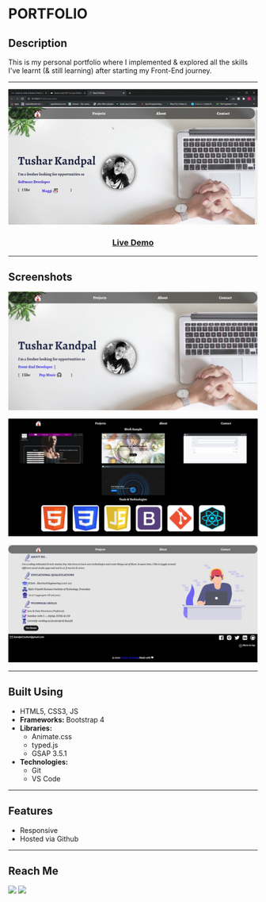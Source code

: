 # **PORTFOLIO**

## **Description**

This is my personal portfolio where I implemented & explored all the skills I've learnt (& still learning) after starting my Front-End journey.

***
![demo](./img/Demo.gif)
### <p style="text-align: center"><a href="https://tusharkandpal.github.io">**Live Demo**</a><p>
***

## **Screenshots**
![first img](./img/p1.JPG)

![second img](./img/p2.JPG)

![third img](./img/p3.JPG)
***

## **Built Using**

- HTML5, CSS3, JS
- **Frameworks:** Bootstrap 4
- **Libraries:** 
  * Animate.css
  * typed.js
  * GSAP 3.5.1
- **Technologies:** 
  * Git
  * VS Code
***

## **Features**
- Responsive
- Hosted via Github
***

## **Reach Me**
<a href="https://twitter.com/tushar_kandpal"><img src="https://help.twitter.com/content/dam/help-twitter/twitter-logo.png" width="30px"></a>
<a href="https://www.linkedin.com/in/tushar-kandpal/"><img src="https://mavitecgreenenergy.com/wp-content/uploads/2016/04/Linkedin-Icon.png" width="30px"></a>


